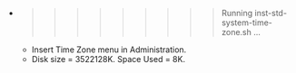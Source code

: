* >>>>>>>>> Running inst-std-system-time-zone.sh ...
  * Insert Time Zone menu in Administration.
  * Disk size = 3522128K. Space Used = 8K.
